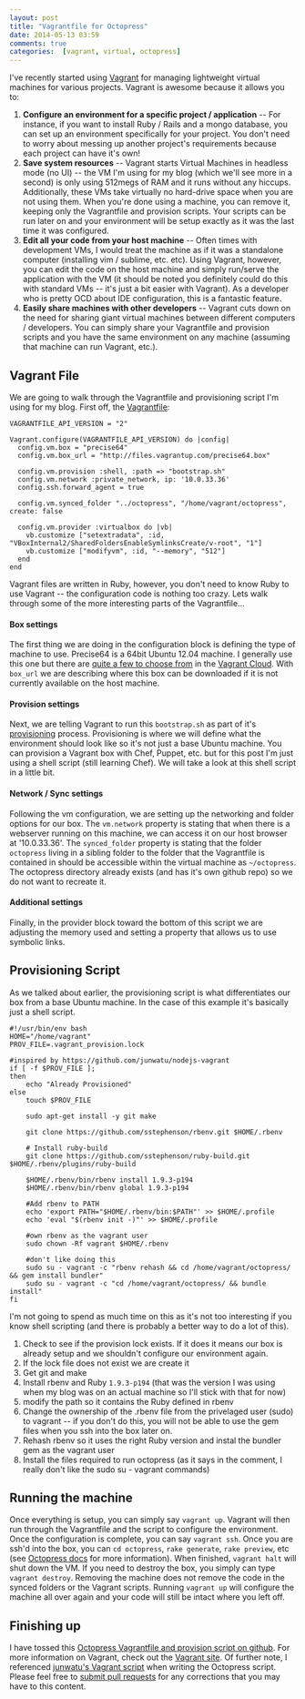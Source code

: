 ```yaml
---
layout: post
title: "Vagrantfile for Octopress"
date: 2014-05-13 03:59
comments: true
categories:  [vagrant, virtual, octopress]
---
```

I've recently started using [Vagrant](http://www.vagrantup.com) for managing lightweight virtual machines for various projects. Vagrant is awesome because it allows you to:

1. **Configure an environment for a specific project / application** -- For instance, if you want to install Ruby / Rails and a mongo database, you can set up an environment specifically for your project. You don't need to worry about messing up another project's requirements because each project can have it's own!
1. **Save system resources** -- Vagrant starts Virtual Machines in headless mode (no UI) -- the VM I'm using for my blog (which we'll see more in a second) is only using 512megs of RAM and it runs without any hiccups. Additionally, these VMs take virtually no hard-drive space when you are not using them. When you're done using a machine, you can remove it, keeping only the Vagrantfile and provision scripts. Your scripts can be run later on and your environment will be setup exactly as it was the last time it was configured. 
1. **Edit all your code from your host machine** -- Often times with development VMs, I would treat the machine as if it was a standalone computer (installing vim / sublime, etc. etc). Using Vagrant, however, you can edit the code on the host machine and simply run/serve the application with the VM (it should be noted you definitely could do this with standard VMs -- it's just a bit easier with Vagrant). As a developer who is pretty OCD about IDE configuration, this is a fantastic feature. 
1. **Easily share machines with other developers** -- Vagrant cuts down on the need for sharing giant virtual machines between different computers / developers. You can simply share your Vagrantfile and provision scripts and you have the same environment on any machine (assuming that machine can run Vagrant, etc.). 

## Vagrant File
We are going to walk through the Vagrantfile and provisioning script I'm using for my blog. First off, the [Vagrantfile](https://docs.vagrantup.com/v2/vagrantfile/index.html):

```
VAGRANTFILE_API_VERSION = "2"

Vagrant.configure(VAGRANTFILE_API_VERSION) do |config|
  config.vm.box = "precise64"
  config.vm.box_url = "http://files.vagrantup.com/precise64.box"

  config.vm.provision :shell, :path => "bootstrap.sh"
  config.vm.network :private_network, ip: '10.0.33.36'
  config.ssh.forward_agent = true

  config.vm.synced_folder "../octopress", "/home/vagrant/octopress", create: false

  config.vm.provider :virtualbox do |vb|
    vb.customize ["setextradata", :id, "VBoxInternal2/SharedFoldersEnableSymlinksCreate/v-root", "1"]
    vb.customize ["modifyvm", :id, "--memory", "512"]
  end
end

```

Vagrant files are written in Ruby, however, you don't need to know Ruby to use Vagrant -- the configuration code is nothing too crazy. Lets walk through some of the more interesting parts of the Vagrantfile...

#### Box settings  

The first thing we are doing in the configuration block is defining the type of machine to use. Precise64 is a 64bit Ubuntu 12.04 machine. I generally use this one but there are [quite a few to choose from](https://vagrantcloud.com/discover/featured) in the [Vagrant Cloud](https://vagrantcloud.com/). With `box_url` we are describing where this box can be downloaded if it is not currently available on the host machine. 

#### Provision settings

Next, we are telling Vagrant to run this `bootstrap.sh` as part of it's [provisioning](https://docs.vagrantup.com/v2/provisioning/index.html) process. Provisioning is where we will define what the environment should look like so it's not just a base Ubuntu machine. You can provision a Vagrant box with Chef, Puppet, etc. but for this post I'm just using a shell script (still learning Chef). We will take a look at this shell script in a little bit. 

#### Network / Sync settings 

Following the vm configuration, we are setting up the networking and folder options for our box. The `vm.network` property is stating that when there is a webserver running on this machine, we can access it on our host browser at '10.0.33.36'. The `synced_folder` property is stating that the folder `octopress` living in a sibling folder to the folder that the Vagrantfile is contained in should be accessible within the virtual machine as `~/octopress`. The octopress directory already exists (and has it's own github repo) so we do not want to recreate it. 

#### Additional settings 
Finally, in the provider block toward the bottom of this script we are adjusting the memory used and setting a property that allows us to use symbolic links. 

## Provisioning Script

As we talked about earlier, the provisioning script is what differentiates our box from a base Ubuntu machine. In the case of this example it's basically just a shell script. 

```
#!/usr/bin/env bash
HOME="/home/vagrant"
PROV_FILE=.vagrant_provision.lock

#inspired by https://github.com/junwatu/nodejs-vagrant 
if [ -f $PROV_FILE ];
then
    echo "Already Provisioned"
else
    touch $PROV_FILE

    sudo apt-get install -y git make

    git clone https://github.com/sstephenson/rbenv.git $HOME/.rbenv

    # Install ruby-build
    git clone https://github.com/sstephenson/ruby-build.git $HOME/.rbenv/plugins/ruby-build

    $HOME/.rbenv/bin/rbenv install 1.9.3-p194
    $HOME/.rbenv/bin/rbenv global 1.9.3-p194

    #Add rbenv to PATH
    echo 'export PATH="$HOME/.rbenv/bin:$PATH"' >> $HOME/.profile
    echo 'eval "$(rbenv init -)"' >> $HOME/.profile

    #own rbenv as the vagrant user
    sudo chown -Rf vagrant $HOME/.rbenv

    #don't like doing this
    sudo su - vagrant -c "rbenv rehash && cd /home/vagrant/octopress/ && gem install bundler"
    sudo su - vagrant -c "cd /home/vagrant/octopress/ && bundle install"
fi
```

I'm not going to spend as much time on this as it's not too interesting if you know shell scripting (and there is probably a better way to do a lot of this). 

1. Check to see if the provision lock exists. If it does it means our box is already setup and we shouldn't configure our environment again. 
1. If the lock file does not exist we are create it 
1. Get git and make
1. Install rbenv and Ruby `1.9.3-p194` (that was the version I was using when my blog was on an actual machine so I'll stick with that for now)
1. modify the path so it contains the Ruby defined in rbenv
1. Change the ownership of the .rbenv file from the privelaged user (sudo) to vagrant -- if you don't do this, you will not be able to use the gem files when you ssh into the box later on. 
1. Rehash rbenv so it uses the right Ruby version and instal the bundler gem as the vagrant user
1. Install the files required to run octopress (as it says in the comment, I really don't like the sudo su - vagrant commands)

## Running the machine

Once everything is setup, you can simply say `vagrant up`. Vagrant will then run through the Vagrantfile and the script to configure the environment. Once the configuration is complete, you can say `vagrant ssh`. Once you are ssh'd into the box, you can `cd octopress`, `rake generate`, `rake preview`, etc (see [Octopress docs](http://octopress.org/docs/blogging/) for more information). When finished, `vagrant halt` will shut down the VM. If you need to destroy the box, you simply can type `vagrant destroy`. Removing the machine does not remove the code in the synced folders or the Vagrant scripts. Running `vagrant up` will configure the machine all over again and your code will still be intact where you left off.

## Finishing up

I have tossed this [Octopress Vagrantfile and provision script on github](https://github.com/ryanlanciaux/octopress-vagrant). For more information on Vagrant, check out the [Vagrant site](http://www.vagrantup.com). Of further note, I referenced [junwatu's Vagrant script](https://github.com/junwatu/nodejs-vagrant) when writing the Octopress script. Please feel free to [submit pull requests](https://github.com/ryanlanciaux/ryanlanciaux.github.com) for any corrections that you may have to this content. 



